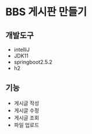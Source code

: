 # BBS 게시판 만들기
## 개발도구
- intelliJ
- JDK11
- springboot2.5.2
- h2

## 기능
- 게시글 작성
- 게시글 수정
- 게시글 조회
- 파일 업로드
